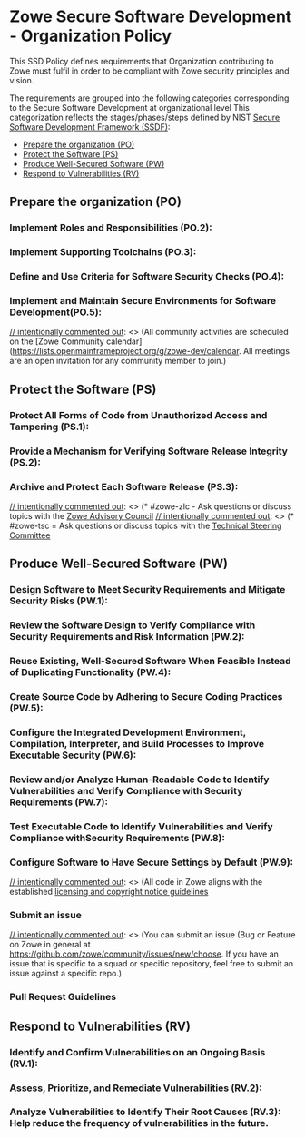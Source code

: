 # Zowe Secure Software Development - Organization Policy 

This SSD Policy defines requirements that Organization contributing to Zowe must fulfil in order to be compliant 
with Zowe security principles and vision. 

The requirements are grouped into the following categories corresponding to the Secure Software Development at organizational level
This categorization reflects the stages/phases/steps defined by NIST [Secure Software Development Framework (SSDF)](https://csrc.nist.gov/Projects/ssdf):
    
  - [Prepare the organization (PO)](#prepare-the-organization)
  - [Protect the Software (PS)](#protect-the-software)
  - [Produce Well-Secured Software (PW)](#produce-well-secured-software)
  - [Respond to Vulnerabilities (RV)](#respond-to-vulnerabilities)

## Prepare the organization (PO)

### Implement Roles and Responsibilities (PO.2):
### Implement Supporting Toolchains (PO.3):
### Define and Use Criteria for Software Security Checks (PO.4):
### Implement and Maintain Secure Environments for Software Development(PO.5):

[// intentionally commented out]: <> (All community activities are scheduled on the [Zowe Community calendar](https://lists.openmainframeproject.org/g/zowe-dev/calendar. All meetings are an open invitation for any community member to join.)

## Protect the Software (PS)
### Protect All Forms of Code from Unauthorized Access and Tampering (PS.1):
### Provide a Mechanism for Verifying Software Release Integrity (PS.2):
### Archive and Protect Each Software Release (PS.3):

[// intentionally commented out]: <> (* \#zowe-zlc - Ask questions or discuss topics with the [Zowe Advisory Council](https://github.com/zowe/zac.)
[// intentionally commented out]: <> (* \#zowe-tsc = Ask questions or discuss topics with the [Technical Steering Committee](https://github.com/zowe/community/tree/master/Technical-Steering-Committee)

## Produce Well-Secured Software (PW)
### Design Software to Meet Security Requirements and Mitigate Security Risks (PW.1):
### Review the Software Design to Verify Compliance with Security Requirements and Risk Information (PW.2):
### Reuse Existing, Well-Secured Software When Feasible Instead of Duplicating Functionality (PW.4):
### Create Source Code by Adhering to Secure Coding Practices (PW.5):
### Configure the Integrated Development Environment, Compilation, Interpreter, and Build Processes to Improve Executable Security (PW.6):
### Review and/or Analyze Human-Readable Code to Identify Vulnerabilities and Verify Compliance with Security Requirements (PW.7):
### Test Executable Code to Identify Vulnerabilities and Verify Compliance withSecurity Requirements (PW.8):
### Configure Software to Have Secure Settings by Default (PW.9):


[// intentionally commented out]: <> (All code in Zowe aligns with the established [licensing and copyright notice guidelines](https://github.com/zowe/community/blob/master/Technical-Steering-Committee/best-practices/license-copyright.md)

### Submit an issue
[// intentionally commented out]: <> (You can submit an issue (Bug or Feature  on Zowe in general at https://github.com/zowe/community/issues/new/choose. If you have an issue that is specific to a squad or specific repository, feel free to submit an issue against a specific repo.)

### Pull Request Guidelines
[// intentionally commented out]: <> (Pull requests cannot be merged without the approval of at least one maintainer, who will be looking for the pull request to meet requirements as follows:)

[// intentionally commented out]: <> (* The pull request must state how to test this change, if applicable, such that the maintainer or a QA team can check correctness. The explanation may simply be to run included test code.)
[// intentionally commented out]: <> (* If a pull request depends upon a pull request from the same / another repository that is pending, this must be stated such that maintainers know in which order to merge open pull requests.)


## Respond to Vulnerabilities (RV)
### Identify and Confirm Vulnerabilities on an Ongoing Basis (RV.1):
### Assess, Prioritize, and Remediate Vulnerabilities (RV.2):
### Analyze Vulnerabilities to Identify Their Root Causes (RV.3): Help reduce the frequency of vulnerabilities in the future.
